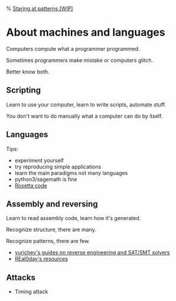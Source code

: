% <a href="/">Staring at patterns [WIP]</a>

# About machines and languages

Computers compute what a programmer programmed.

Sometimes programmers make mistake or computers glitch.

Better know both.

## Scripting

Learn to use your computer, learn to write scripts, automate stuff.

You don't want to do manually what a computer can do by itself.

## Languages

Tips:

- experiment yourself
- try reproducing simple applications
- learn the main paradigms not many languages
- python3/sagemath is fine
- [Rosetta code](https://rosettacode.org/wiki/Rosetta_Code)

## Assembly and reversing

Learn to read assembly code, learn how it's generated.

Recognize structure, there are many.

Recognize patterns, there are few.

- [yurichev's guides on reverse engineering and SAT/SMT solvers](https://beginners.re/)
- [REal0day's resources](https://www.real0day.com/resources)

## Attacks

- Timing attack
